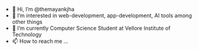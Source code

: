 - 👋 Hi, I’m @themayankjha
- 👀 I’m interested in  web-development, app-development, AI tools among other things 
- 🌱 I’m currently Computer Science Student at Vellore Institute of Technology 
- 📫 How to reach me ...
  
  

<!---
flashcodes-themayankjha/flashcodes-themayankjha is a ✨ special ✨ repository because its `README.md` (this file) appears on your GitHub profile.
You can click the Preview link to take a look at your changes.
--->

